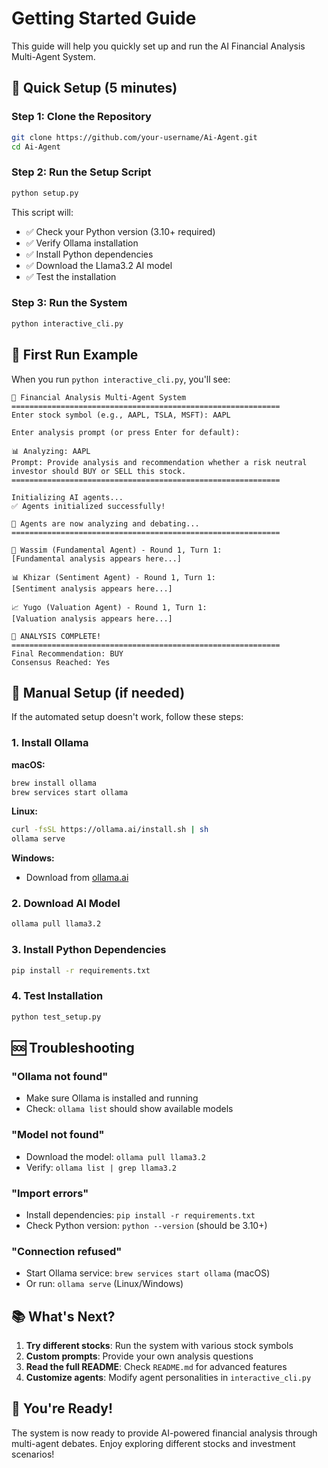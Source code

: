 # Getting Started Guide

This guide will help you quickly set up and run the AI Financial Analysis Multi-Agent System.

## 🚀 Quick Setup (5 minutes)

### Step 1: Clone the Repository
```bash
git clone https://github.com/your-username/Ai-Agent.git
cd Ai-Agent
```

### Step 2: Run the Setup Script
```bash
python setup.py
```

This script will:
- ✅ Check your Python version (3.10+ required)
- ✅ Verify Ollama installation
- ✅ Install Python dependencies
- ✅ Download the Llama3.2 AI model
- ✅ Test the installation

### Step 3: Run the System
```bash
python interactive_cli.py
```

## 🎯 First Run Example

When you run `python interactive_cli.py`, you'll see:

```
🤖 Financial Analysis Multi-Agent System
============================================================
Enter stock symbol (e.g., AAPL, TSLA, MSFT): AAPL

Enter analysis prompt (or press Enter for default): 

📊 Analyzing: AAPL
Prompt: Provide analysis and recommendation whether a risk neutral investor should BUY or SELL this stock.
============================================================

Initializing AI agents...
✅ Agents initialized successfully!

🤖 Agents are now analyzing and debating...
============================================================

🧮 Wassim (Fundamental Agent) - Round 1, Turn 1:
[Fundamental analysis appears here...]

📊 Khizar (Sentiment Agent) - Round 1, Turn 1:
[Sentiment analysis appears here...]

📈 Yugo (Valuation Agent) - Round 1, Turn 1:
[Valuation analysis appears here...]

🎉 ANALYSIS COMPLETE!
============================================================
Final Recommendation: BUY
Consensus Reached: Yes
```

## 🔧 Manual Setup (if needed)

If the automated setup doesn't work, follow these steps:

### 1. Install Ollama

**macOS:**
```bash
brew install ollama
brew services start ollama
```

**Linux:**
```bash
curl -fsSL https://ollama.ai/install.sh | sh
ollama serve
```

**Windows:**
- Download from [ollama.ai](https://ollama.ai/download)

### 2. Download AI Model
```bash
ollama pull llama3.2
```

### 3. Install Python Dependencies
```bash
pip install -r requirements.txt
```

### 4. Test Installation
```bash
python test_setup.py
```

## 🆘 Troubleshooting

### "Ollama not found"
- Make sure Ollama is installed and running
- Check: `ollama list` should show available models

### "Model not found"
- Download the model: `ollama pull llama3.2`
- Verify: `ollama list | grep llama3.2`

### "Import errors"
- Install dependencies: `pip install -r requirements.txt`
- Check Python version: `python --version` (should be 3.10+)

### "Connection refused"
- Start Ollama service: `brew services start ollama` (macOS)
- Or run: `ollama serve` (Linux/Windows)

## 📚 What's Next?

1. **Try different stocks**: Run the system with various stock symbols
2. **Custom prompts**: Provide your own analysis questions
3. **Read the full README**: Check `README.md` for advanced features
4. **Customize agents**: Modify agent personalities in `interactive_cli.py`

## 🎉 You're Ready!

The system is now ready to provide AI-powered financial analysis through multi-agent debates. Enjoy exploring different stocks and investment scenarios!



